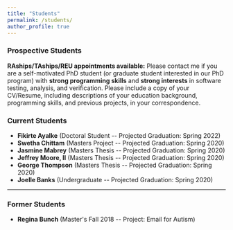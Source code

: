 ```yaml
---
title: "Students"
permalink: /students/
author_profile: true
---
```


### Prospective Students

**RAships/TAships/REU appointments available:** Please contact me if you are a self-motivated PhD student (or graduate student interested in our PhD program) with **strong programming skills** and **strong interests** in software testing, analysis, and verification. Please include a copy of your CV/Resume, including descriptions of your education background, programming skills, and previous projects, in your correspondence. 


### Current Students

* **Fikirte Ayalke** (Doctoral Student -- Projected Graduation: Spring 2022)
* **Swetha Chittam** (Masters Project -- Projected Graduation: Spring 2020)
* **Jasmine Mabrey** (Masters Thesis -- Projected Graduation: Spring 2020)
* **Jeffrey Moore, II** (Masters Thesis -- Projected Graduation: Spring 2020)
* **George Thompson** (Masters Thesis -- Projected Graduation: Spring 2020)
* **Joelle Banks** (Undergraduate -- Projected Graduation: Spring 2020)

---

### Former Students

* **Regina Bunch** (Master's Fall 2018 -- Project: Email for Autism)
